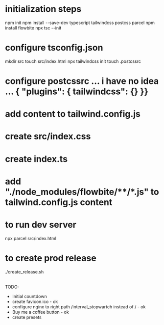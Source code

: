 # initialization steps

npm init
npm install --save-dev typescript tailwindcss postcss parcel
npm install flowbite
npx tsc --init
# configure tsconfig.json
mkdir src
touch src/index.html
npx tailwindcss init
touch .postcssrc
# configure postcssrc ... i have no idea ... {  "plugins": {    tailwindcss": {}  }}

# add content to tailwind.config.js
# create src/index.css
# create index.ts
# add "./node_modules/flowbite/**/*.js" to tailwind.config.js content

#####
# to run dev server
npx parcel src/index.html

# to create prod release
./create_release.sh

######
TODO:
* Initial countdown
* create favicon.ico - ok
* configure nginx to right path /interval_stopwartch instead of / - ok
* Buy me a coffee button - ok
* create presets

